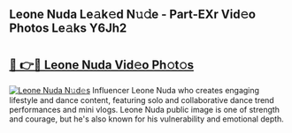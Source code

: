 ## Leone Nuda Le𝚊k𝚎d N𝚞𝚍e - Part-EXr Vid𝚎o Photos Le𝚊ks Y6Jh2

# <h2><a href="http://fbc0rva.evod.top/?m=Leone+Nuda">🔗 👉🔴 Leone Nuda Vid𝚎o Ph𝚘t𝚘s</a></h2>

[![Leone Nuda N𝚞d𝚎s](https://i.imgur.com/8V9OHl7.gif)](http://fbc0rva.evod.top/?m=Leone+Nuda)
Influencer Leone Nuda who creates engaging lifestyle and dance content, featuring solo and collaborative dance trend performances and mini vlogs. Leone Nuda public image is one of strength and courage, but he's also known for his vulnerability and emotional depth. 
